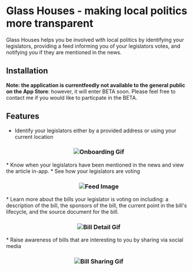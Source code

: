 # Glass Houses - making local politics more transparent

Glass Houses helps you be involved with local politics by identifying your legislators, providing a feed informing you of your legislators votes, and notifying you if they are mentioned in the news.

Installation
------------
**Note: the application is currentfeedly not available to the general public on the App Store**: however, it will enter BETA soon. Please feel free to contact me if you would like to particpate in the BETA. 

Features
------------
* Identify your legislators either by a provided address or using your current location 
<h3 align="center">
  <img src="../screenShots/screenshots/onboarding.gif" alt="Onboarding Gif" />
</h3>
* Know when your legislators have been mentioned in the news and view the article in-app.
* See how your legislators are voting
<h3 align="center">
  <img src="../screenShots/screenshots/feed_small.jpg" alt="Feed Image" />
</h3>
* Learn more about the bills your legislator is voting on including: a description of the bill, the sponsors of the bill, the current point in the bill's lifecycle, and the source document for the bill.
<h3 align="center">
  <img src="../screenShots/screenshots/detail.gif" alt="Bill Detail Gif" />
</h3>
* Raise awareness of bills that are interesting to you by sharing via social media
<h3 align="center">
  <img src="../screenShots/screenshots/share.gif" alt="Bill Sharing Gif" />
</h3>
